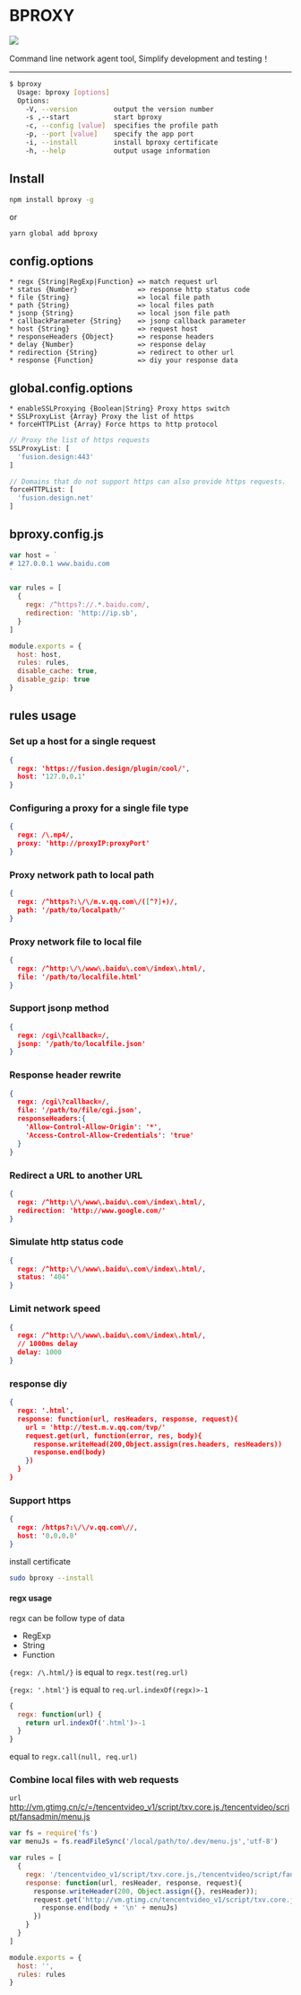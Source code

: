 # BPROXY

![](https://img.alicdn.com/tfs/TB1lFV6m1T2gK0jSZFvXXXnFXXa-219-159.png)

Command line network agent tool, Simplify development and testing！

----

```bash
$ bproxy
  Usage: bproxy [options]
  Options:
    -V, --version         output the version number
    -s ,--start           start bproxy
    -c, --config [value]  specifies the profile path
    -p, --port [value]    specify the app port
    -i, --install         install bproxy certificate
    -h, --help            output usage information
```

## Install

```bash
npm install bproxy -g
```

or

```bash
yarn global add bproxy
```

## config.options
```
* regx {String|RegExp|Function} => match request url
* status {Number}               => response http status code
* file {String}                 => local file path
* path {String}                 => local files path
* jsonp {String}                => local json file path
* callbackParameter {String}    => jsonp callback parameter
* host {String}                 => request host
* responseHeaders {Object}      => response headers
* delay {Number}                => response delay
* redirection {String}          => redirect to other url
* response {Function}           => diy your response data
```

## global.config.options
```
* enableSSLProxying {Boolean|String} Proxy https switch
* SSLProxyList {Array} Proxy the list of https
* forceHTTPList {Array} Force https to http protocol
```

```js
// Proxy the list of https requests
SSLProxyList: [
  'fusion.design:443'
]

// Domains that do not support https can also provide https requests.
forceHTTPList: [
  'fusion.design.net'
]
```

## bproxy.config.js
```js
var host = `
# 127.0.0.1 www.baidu.com
`

var rules = [
  {
    regx: /^https?://.*.baidu.com/,
    redirection: 'http://ip.sb',
  }
]

module.exports = {
  host: host,
  rules: rules,
  disable_cache: true,
  disable_gzip: true
}
```

## rules usage

### Set up a host for a single request
```json
{
  regx: 'https://fusion.design/plugin/cool/',
  host: '127.0.0.1'
}
```
### Configuring a proxy for a single file type
```json
{
  regx: /\.mp4/,
  proxy: 'http://proxyIP:proxyPort'
}
```

### Proxy network path to local path
```json
{
  regx: /^https?:\/\/m.v.qq.com\/([^?]+)/,
  path: '/path/to/localpath/'
}
```

### Proxy network file to local file
```json
{
  regx: /^http:\/\/www\.baidu\.com\/index\.html/,
  file: '/path/to/localfile.html'
}
```

### Support jsonp method
```json
{
  regx: /cgi\?callback=/,
  jsonp: '/path/to/localfile.json'
}
```

### Response header rewrite
```json
{
  regx: /cgi\?callback=/,
  file: '/path/to/file/cgi.json',
  responseHeaders:{
    'Allow-Control-Allow-Origin': '*',
    'Access-Control-Allow-Credentials': 'true'
  }
}
```

### Redirect a URL to another URL
```json
{
  regx: /^http:\/\/www\.baidu\.com\/index\.html/,
  redirection: 'http://www.google.com/'
}
```

### Simulate http status code
```json
{
  regx: /^http:\/\/www\.baidu\.com\/index\.html/,
  status: '404'
}
```

### Limit network speed
```json
{
  regx: /^http:\/\/www\.baidu\.com\/index\.html/,
  // 1000ms delay
  delay: 1000
}
```

### response diy
```json
{
  regx: '.html',
  response: function(url, resHeaders, response, request){
    url = 'http://test.m.v.qq.com/tvp/'
    request.get(url, function(error, res, body){
      response.writeHead(200,Object.assign(res.headers, resHeaders))
      response.end(body)
    })
  }
}
```

### Support https
```json
{
  regx: /https?:\/\/v.qq.com\//,
  host: '0.0.0.0'
}
```

install certificate

```bash
sudo bproxy --install
```

#### regx usage

regx can be follow type of data
* RegExp
* String
* Function

`{regx: /\.html/}` is equal to `regx.test(reg.url)`

`{regx: '.html'}` is equal to `req.url.indexOf(regx)>-1`

```js
{
  regx: function(url) {
    return url.indexOf('.html')>-1
  }
}
```
equal to `regx.call(null, req.url)`

### Combine local files with web requests

`url` http://vm.gtimg.cn/c/=/tencentvideo_v1/script/txv.core.js,/tencentvideo/script/fansadmin/menu.js
```js
var fs = require('fs')
var menuJs = fs.readFileSync('/local/path/to/.dev/menu.js','utf-8')

var rules = [
  {
    regx: '/tencentvideo_v1/script/txv.core.js,/tencentvideo/script/fansadmin/menu.js',
    response: function(url, resHeader, response, request){
      response.writeHeader(200, Object.assign({}, resHeader));
      request.get('http://vm.gtimg.cn/tencentvideo_v1/script/txv.core.js', function(error, resp, body){
        response.end(body + '\n' + menuJs)
      })
    }
  }
]

module.exports = {
  host: '',
  rules: rules
}
```

